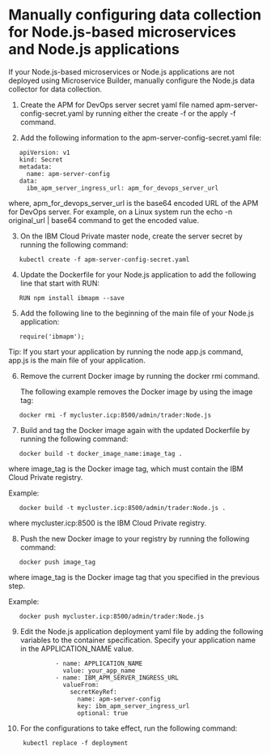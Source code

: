 # Manually configuring data collection for Node.js-based microservices and Node.js applications

If your Node.js-based microservices or Node.js applications are
not deployed using Microservice Builder, manually configure the
Node.js data collector for data collection.

1. Create the APM for DevOps server secret yaml file named
   apm-server-config-secret.yaml by running either the create -f
   or the apply -f command.

2. Add the following information to the
   apm-server-config-secret.yaml file:
```
   apiVersion: v1
   kind: Secret
   metadata:
     name: apm-server-config
   data:
     ibm_apm_server_ingress_url: apm_for_devops_server_url
```
   where, apm_for_devops_server_url is the base64 encoded URL of
   the APM for DevOps server. For example, on a Linux system run
   the echo -n original_url | base64 command to get the encoded
   value.

3. On the IBM Cloud Private master node, create the server secret
   by running the following command:
```
   kubectl create -f apm-server-config-secret.yaml
```
4. Update the Dockerfile for your Node.js application to add the
   following line that start with RUN:
```
   RUN npm install ibmapm --save
```
5. Add the following line to the beginning of the main file of
   your Node.js application:
```
   require('ibmapm');
```
   Tip: If you start your application by running the node app.js
   command, app.js is the main file of your application.

6. Remove the current Docker image by running the docker rmi
   command.

   The following example removes the Docker image by using the
   image tag:
```
   docker rmi -f mycluster.icp:8500/admin/trader:Node.js
```
7. Build and tag the Docker image again with the updated
   Dockerfile by running the following command:
```
   docker build -t docker_image_name:image_tag .
```
   where image_tag is the Docker image tag, which must contain
   the IBM Cloud Private registry.

   Example:
```
   docker build -t mycluster.icp:8500/admin/trader:Node.js .
```
   where mycluster.icp:8500 is the IBM Cloud Private registry.

8. Push the new Docker image to your registry by running the
   following command:
```
   docker push image_tag
```
   where image_tag is the Docker image tag that you specified in
   the previous step.

   Example:
```
   docker push mycluster.icp:8500/admin/trader:Node.js
```
9. Edit the Node.js application deployment yaml file by adding
   the following variables to the container specification.
   Specify your application name in the APPLICATION_NAME value.
```
             - name: APPLICATION_NAME
               value: your_app_name
             - name: IBM_APM_SERVER_INGRESS_URL
               valueFrom:
                 secretKeyRef:
                   name: apm-server-config
                   key: ibm_apm_server_ingress_url
                   optional: true
```
10. For the configurations to take effect, run the following
    command:
```
    kubectl replace -f deployment
```
```

